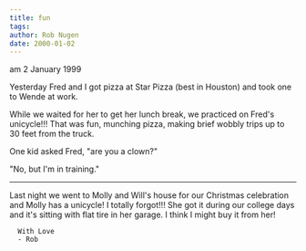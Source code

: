 ```yaml
---
title: fun
tags: 
author: Rob Nugen
date: 2000-01-02
---
```


<title>Unicycle</title>
<p class=date>am 2 January 1999</p>

Yesterday Fred and I got pizza at Star Pizza (best in
Houston) and took one to Wende at work.

While we waited for her to get her lunch break, we
practiced on Fred's unicycle!!!  That was fun,
munching pizza, making brief wobbly trips up to 30
feet from the truck.

One kid asked Fred, "are you a clown?"

"No, but I'm in training."

- - - - -

Last night we went to Molly and Will's house for our
Christmas celebration and Molly has a unicycle!  I
totally forgot!!!  She got it during our college days
and it's sitting with flat tire in her garage.  I
think I might buy it from her!

      With Love
      - Rob

